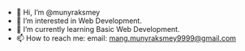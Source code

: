 - 👋 Hi, I’m @munyraksmey
- 👀 I’m interested in Web Development.
- 🌱 I’m currently learning Basic Web Development.
- 📫 How to reach me: email: mang.munyraksmey9999@gmail.com

<!---
MS-FearLess/MS-FearLess is a ✨ special ✨ repository because its `README.md` (this file) appears on your GitHub profile.
You can click the Preview link to take a look at your changes.
--->
